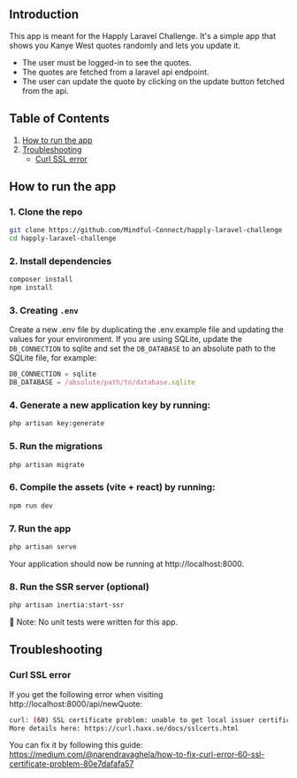 ## Introduction

This app is meant for the Happly Laravel Challenge.
It's a simple app that shows you Kanye West quotes randomly and lets you update it.

- The user must be logged-in to see the quotes.
- The quotes are fetched from a laravel api endpoint.
- The user can update the quote by clicking on the update button fetched from the api.

## Table of Contents

  <ol>
    <li>
      <a href="#how-to-run-the-app">How to run the app</a>
    </li>
    <li>
      <a href="#troubleshooting">Troubleshooting</a>
        <ul>
            <li><a href="#curl-ssl-error">Curl SSL error</a></li>
        </ul>
    </li>
  </ol>

## How to run the app

### 1. Clone the repo

```bash
git clone https://github.com/Mindful-Connect/happly-laravel-challenge
cd happly-laravel-challenge
```

### 2. Install dependencies

```bash
composer install
npm install
```

### 3. Creating `.env`

Create a new .env file by duplicating the .env.example file and updating the values for your environment. If you are
using SQLite, update the `DB_CONNECTION` to sqlite and set the `DB_DATABASE` to an absolute path to the SQLite file, for
example:

```js
DB_CONNECTION = sqlite
DB_DATABASE = /absolute/path/to/database.sqlite
```

### 4. Generate a new application key by running:

```bash
php artisan key:generate
```

### 5. Run the migrations

```bash
php artisan migrate
```

### 6. Compile the assets (vite + react) by running:

```bash
npm run dev
```

### 7. Run the app

```bash
php artisan serve
```

Your application should now be running at http://localhost:8000.

### 8. Run the SSR server (optional)

```bash
php artisan inertia:start-ssr
```

📝 Note: No unit tests were written for this app.

## Troubleshooting

### Curl SSL error

If you get the following error when visiting http://localhost:8000/api/newQuote:

```bash
curl: (60) SSL certificate problem: unable to get local issuer certificate
More details here: https://curl.haxx.se/docs/sslcerts.html
```

You can fix it by following this guide:
https://medium.com/@narendravaghela/how-to-fix-curl-error-60-ssl-certificate-problem-80e7dafafa57